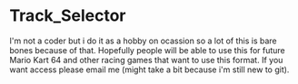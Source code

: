 # Track_Selector
I'm not a coder but i do it as a hobby on ocassion so a lot of this is bare bones because of that.
Hopefully people will be able to use this for future Mario Kart 64 and other racing games that want to use this format.
If you want access please email me (might take a bit because i'm still new to git).

